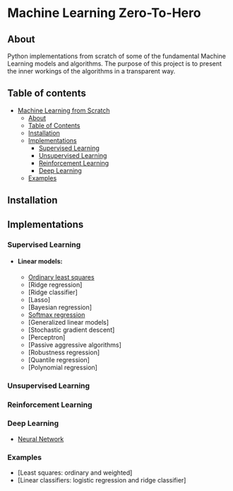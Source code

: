 # Machine Learning Zero-To-Hero

## About
Python implementations from scratch of some of the fundamental Machine Learning models and algorithms. 
The purpose of this project is to present the inner workings of the algorithms in a transparent way. 

## Table of contents
- [Machine Learning from Scratch](#machine-learning-from-scratch)
  - [About](#about)
  - [Table of Contents](#table-of-contents)
  - [Installation](#installation)
  - [Implementations](#implementations)
    - [Supervised Learning](#supervised-learning)
    - [Unsupervised Learning](#unsupervised-learning)
    - [Reinforcement Learning](#reinforcement-learning)
    - [Deep Learning](#deep-learning)
  - [Examples](#examples)

## Installation

## Implementations
### Supervised Learning
- #### Linear models:
  - [Ordinary least squares](supervised_learning/linear_models/regression)
  - [Ridge regression]
  - [Ridge classifier]
  - [Lasso]
  - [Bayesian regression]
  - [Softmax regression](supervised_learning/linear_models/linear_classifiers.py)
  - [Generalized linear models]
  - [Stochastic gradient descent]
  - [Perceptron]
  - [Passive aggressive algorithms]
  - [Robustness regression]
  - [Quantile regression]
  - [Polynomial regression]


[//]: # (- [Logistic Regression]&#40;supervised_learning/linear_models/linear_classifiers.py&#41;)

[//]: # (- [Decision Forest]&#40;supervised_learning/decision_forest.py&#41;)

[//]: # (- [Decision Tree]&#40;supervised_learning/decision_tree.py&#41;)

[//]: # (- [Density Forest]&#40;supervised_learning/density_forest.py&#41;)

[//]: # (- [Density Tree]&#40;supervised_learning/density_tree.py&#41;)

[//]: # (- [Elastic Net]&#40;supervised_learning/linear_models/regression.py&#41;)

[//]: # (- [Fisher Linear Discriminant]&#40;supervised_learning/fisher_linear_discriminant.py&#41;)

[//]: # (- [Generative Classifier &#40;by Density Tree&#41;]&#40;supervised_learning/generative_classifier.py&#41;)

[//]: # (- [K Nearest Neighbors]&#40;supervised_learning/k_nearest_neighbors.py&#41;)

[//]: # ()
[//]: # (- [Linear Discriminant Analysis]&#40;supervised_learning/linear_discriminant_analysis.py&#41;)

[//]: # ()
[//]: # ()
[//]: # (- [Multilayer Perceptron]&#40;supervised_learning/multilayer_perceptron.py&#41;)

[//]: # (- [Naive Bayes]&#40;supervised_learning/naive_bayes.py&#41;)

[//]: # (- [Perceptron]&#40;supervised_learning/linear_models/perceptron.py&#41;)

[//]: # (- [Polynomial Regression]&#40;supervised_learning/linear_models/regression.py&#41;)

[//]: # (- [Quadratic Discriminant Analysis]&#40;supervised_learning/quadratic_discriminant_analysis.py&#41;)

[//]: # (- [Regression Tree]&#40;supervised_learning/regression_tree.py&#41;)

### Unsupervised Learning

### Reinforcement Learning

### Deep Learning

- [Neural Network](deep_learning/neural_network.py)

[//]: # (- [Layers]&#40;deep_learning/layers.py&#41;)

[//]: # (  - Activation Layer)

[//]: # (  - Average Pooling Layer)

[//]: # (  - Constant Padding Layer)

[//]: # (  - Convolutional Layer)

[//]: # (  - Dropout Layer)

[//]: # (  - Fully-Connected &#40;Dense&#41; Layer)

[//]: # (  - Max Pooling Layer)

[//]: # (  - Zero Padding Layer)

### Examples
- [Least squares: ordinary and weighted]
- [Linear classifiers: logistic regression and ridge classifier]

